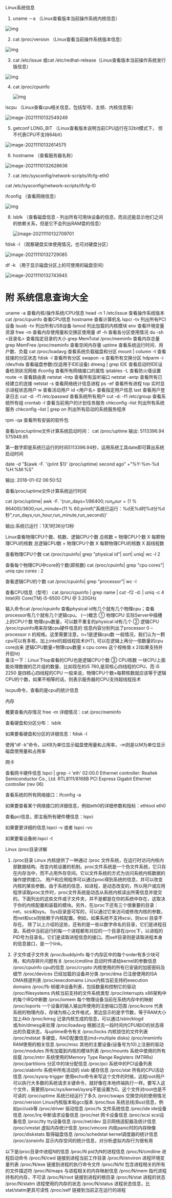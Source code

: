 Linux系统信息

1. uname －a   （Linux查看版本当前操作系统内核信息）

![img](linux系统信息.assets/70.png)

2. cat /proc/version （Linux查看当前操作系统版本信息）

![img](linux系统信息.assets/70-20211110132459953.png)

3. cat /etc/issue  或cat /etc/redhat-release（Linux查看版本当前操作系统发行版信息）

![img](linux系统信息.assets/70-20211110132507953.png)

4. cat /proc/cpuinfo

   ![img](linux系统信息.assets/70-20211110132522137.png)

lscpu （Linux查看cpu相关信息，包括型号、主频、内核信息等）

![image-20211110132549249](linux系统信息.assets/image-20211110132549249.png)

5. getconf LONG_BIT  （Linux查看版本说明当前CPU运行在32bit模式下， 但不代表CPU不支持64bit）

![image-20211110132614575](linux系统信息.assets/image-20211110132614575.png)

6. hostname （查看服务器名称）

![image-20211110132628636](linux系统信息.assets/image-20211110132628636.png)

7. cat /etc/sysconfig/network-scripts/ifcfg-eth0

cat /etc/sysconfig/network-scripts/ifcfg-l0

ifconfig  （查看网络信息）

![img](linux系统信息.assets/70-20211110132639170.png)

8. lsblk （查看磁盘信息 - 列出所有可用块设备的信息，而且还能显示他们之间的依赖关系，但是它不会列出RAM盘的信息）

   ![image-20211110132709701](linux系统信息.assets/image-20211110132709701.png)

fdisk -l   （观察硬盘实体使用情况，也可对硬盘分区）

![image-20211110132729085](linux系统信息.assets/image-20211110132729085.png)

df -k  （用于显示磁盘分区上的可使用的磁盘空间）

![image-20211110132743945](linux系统信息.assets/image-20211110132743945.png)



# 附 系统信息查询大全

uname -a  查看内核/操作系统/CPU信息 
head -n 1 /etc/issue 查看操作系统版本 
cat /proc/cpuinfo 查看CPU信息 
hostname 查看计算机名 
lspci -tv 列出所有PCI设备 
lsusb -tv 列出所有USB设备 
lsmod 列出加载的内核模块 
env 查看环境变量资源 
free -m 查看内存使用量和交换区使用量 
df -h 查看各分区使用情况 
du -sh <目录名> 查看指定目录的大小 
grep MemTotal /proc/meminfo 查看内存总量 
grep MemFree /proc/meminfo 查看空闲内存量 
uptime 查看系统运行时间、用户数、负载 
cat /proc/loadavg 查看系统负载磁盘和分区 
mount | column -t 查看挂接的分区状态 
fdisk -l 查看所有分区 
swapon -s 查看所有交换分区 
hdparm -i /dev/hda 查看磁盘参数(仅适用于IDE设备) 
dmesg | grep IDE 查看启动时IDE设备检测状况网络 
ifconfig 查看所有网络接口的属性 
iptables -L 查看防火墙设置 
route -n 查看路由表 
netstat -lntp 查看所有监听端口 
netstat -antp 查看所有已经建立的连接 
netstat -s 查看网络统计信息进程 
ps -ef 查看所有进程 
top 实时显示进程状态用户 
w 查看活动用户 
id <用户名> 查看指定用户信息 
last 查看用户登录日志 
cut -d: -f1 /etc/passwd 查看系统所有用户 
cut -d: -f1 /etc/group 查看系统所有组 
crontab -l 查看当前用户的计划任务服务 
chkconfig –list 列出所有系统服务 
chkconfig –list | grep on 列出所有启动的系统服务程序 

rpm -qa 查看所有安装的软件包

查看/proc/uptime文件计算系统启动时间：
cat /proc/uptime
输出: 5113396.94 575949.85

第一数字即是系统已运行的时间5113396.94秒，运用系统工具date即可算出系统启动时间

date -d "$(awk -F. '{print $1}' /proc/uptime) second ago" +"%Y-%m-%d %H:%M:%S"

输出: 2018-01-02 06:50:52

查看/proc/uptime文件计算系统运行时间

cat /proc/uptime| awk -F. '{run_days=$1 / 86400;run_hour=($1 % 86400)/3600;run_minute=($1 % 3600)/60;run_second=$1 % 60;printf("系统已运行：%d天%d时%d分%d秒",run_days,run_hour,run_minute,run_second)}'

输出:系统已运行：1天1时36分13秒

Linux查看物理CPU个数、核数、逻辑CPU个数
总核数 = 物理CPU个数 X 每颗物理CPU的核数 
总逻辑CPU数 = 物理CPU个数 X 每颗物理CPU的核数 X 超线程数

查看物理CPU个数
cat /proc/cpuinfo| grep "physical id"| sort| uniq| wc -l
2

查看每个物理CPU中core的个数(即核数)
cat /proc/cpuinfo| grep "cpu cores"| uniq
cpu cores       : 2

查看逻辑CPU的个数
cat /proc/cpuinfo| grep "processor"| wc -l


查看CPU信息（型号）
cat /proc/cpuinfo | grep name | cut -f2 -d: | uniq -c
      4  Intel(R) Core(TM) i5-6500 CPU @ 3.20GHz

输入命令cat /proc/cpuinfo 查看physical id有几个就有几个物理cpu；查看processor有几个就有几个逻辑cpu。
(一)概念
① 物理CPU
实际Server中插槽上的CPU个数
物理cpu数量，可以数不重复的physical id有几个
② 逻辑CPU 
/proc/cpuinfo用来存储cpu硬件信息的
信息内容分别列出了processor 0 –processor n 的规格。这里需要注意，n+1是逻辑cpu数
一般情况，我们认为一颗cpu可以有多核，加上intel的超线程技术(HT), 可以在逻辑上再分一倍数量的cpu core出来
逻辑CPU数量=物理cpu数量 x cpu cores 这个规格值 x 2(如果支持并开启ht)    
备注一下：Linux下top查看的CPU也是逻辑CPU个数
 ③ CPU核数
一块CPU上面能处理数据的芯片组的数量、比如现在的i5 760,是双核心四线程的CPU、而 i5 2250 是四核心四线程的CPU
一般来说，物理CPU个数×每颗核数就应该等于逻辑CPU的个数，如果不相等的话，则表示服务器的CPU支持超线程技术

lscpu命令，查看的是cpu的统计信息


内存

概要查看内存情况  free  -m    详细情况：cat /proc/meminfo

查看硬盘和分区分布： lsblk

如果要看硬盘和分区的详细信息：fdisk -l

使用“df -k”命令，以KB为单位显示磁盘使用量和占用率，-m则是以M为单位显示磁盘使用量和占用率

网卡

查看网卡硬件信息
lspci | grep -i 'eth'
02:00.0 Ethernet controller: Realtek Semiconductor Co., Ltd. RTL8111/8168B PCI Express Gigabit Ethernet controller (rev 06)

查看系统的所有网络接口：ifconfig -a

如果要查看某个网络接口的详细信息，例如eth0的详细参数和指标：ethtool eth0

查看pci信息，即主板所有硬件槽信息：lspci

如果要更详细的信息:lspci -v 或者 lspci -vv

如果要看设备树:lspci -t


 Linux /proc目录详解

1. /proc目录
Linux 内核提供了一种通过 /proc 文件系统，在运行时访问内核内部数据结构、改变内核设置的机制。proc文件系统是一个伪文件系统，它只存在内存当中，而不占用外存空间。它以文件系统的方式为访问系统内核数据的操作提供接口。
用户和应用程序可以通过proc得到系统的信息，并可以改变内核的某些参数。由于系统的信息，如进程，是动态改变的，所以用户或应用程序读取proc文件时，proc文件系统是动态从系统内核读出所需信息并提交的。下面列出的这些文件或子文件夹，并不是都是在你的系统中存在，这取决于你的内核配置和装载的模块。另外，在/proc下还有三个很重要的目录：net，scsi和sys。 Sys目录是可写的，可以通过它来访问或修改内核的参数，而net和scsi则依赖于内核配置。例如，如果系统不支持scsi，则scsi 目录不存在。
除了以上介绍的这些，还有的是一些以数字命名的目录，它们是进程目录。系统中当前运行的每一个进程都有对应的一个目录在/proc下，以进程的 PID号为目录名，它们是读取进程信息的接口。而self目录则是读取进程本身的信息接口，是一个link。

2. 子文件或子文件夹
/proc/buddyinfo 每个内存区中的每个order有多少块可用，和内存碎片问题有关
/proc/cmdline 启动时传递给kernel的参数信息
/proc/cpuinfo cpu的信息
/proc/crypto 内核使用的所有已安装的加密密码及细节
/proc/devices 已经加载的设备并分类
/proc/dma 已注册使用的ISA DMA频道列表
/proc/execdomains Linux内核当前支持的execution domains
/proc/fb 帧缓冲设备列表，包括数量和控制它的驱动
/proc/filesystems 内核当前支持的文件系统类型
/proc/interrupts x86架构中的每个IRQ中断数
/proc/iomem 每个物理设备当前在系统内存中的映射
/proc/ioports 一个设备的输入输出所使用的注册端口范围
/proc/kcore 代表系统的物理内存，存储为核心文件格式，里边显示的是字节数，等于RAM大小加上4kb
/proc/kmsg 记录内核生成的信息，可以通过/sbin/klogd或/bin/dmesg来处理
/proc/loadavg 根据过去一段时间内CPU和IO的状态得出的负载状态，与uptime命令有关
/proc/locks 内核锁住的文件列表
/proc/mdstat 多硬盘，RAID配置信息(md=multiple disks)
/proc/meminfo RAM使用的相关信息
/proc/misc 其他的主要设备(设备号为10)上注册的驱动
/proc/modules 所有加载到内核的模块列表
/proc/mounts 系统中使用的所有挂载
/proc/mtrr 系统使用的Memory Type Range Registers (MTRRs)
/proc/partitions 分区中的块分配信息
/proc/pci 系统中的PCI设备列表
/proc/slabinfo 系统中所有活动的 slab 缓存信息
/proc/stat 所有的CPU活动信息
/proc/sysrq-trigger 使用echo命令来写这个文件的时候，远程root用户可以执行大多数的系统请求关键命令，就好像在本地终端执行一样。要写入这个文件，需要把/proc/sys/kernel/sysrq不能设置为0。这个文件对root也是不可读的
/proc/uptime 系统已经运行了多久
/proc/swaps 交换空间的使用情况
/proc/version Linux内核版本和gcc版本
/proc/bus 系统总线(Bus)信息，例如pci/usb等
/proc/driver 驱动信息
/proc/fs 文件系统信息
/proc/ide ide设备信息
/proc/irq 中断请求设备信息
/proc/net 网卡设备信息
/proc/scsi scsi设备信息
/proc/tty tty设备信息
/proc/net/dev 显示网络适配器及统计信息
/proc/vmstat 虚拟内存统计信息
/proc/vmcore 内核panic时的内存映像
/proc/diskstats 取得磁盘信息
/proc/schedstat kernel调度器的统计信息
/proc/zoneinfo 显示内存空间的统计信息，对分析虚拟内存行为很有用

以下是/proc目录中进程N的信息
/proc/N pid为N的进程信息
/proc/N/cmdline 进程启动命令
/proc/N/cwd 链接到进程当前工作目录
/proc/N/environ 进程环境变量列表
/proc/N/exe 链接到进程的执行命令文件
/proc/N/fd 包含进程相关的所有的文件描述符
/proc/N/maps 与进程相关的内存映射信息
/proc/N/mem 指代进程持有的内存，不可读
/proc/N/root 链接到进程的根目录
/proc/N/stat 进程的状态
/proc/N/statm 进程使用的内存的状态
/proc/N/status 进程状态信息，比stat/statm更具可读性
/proc/self 链接到当前正在运行的进程
